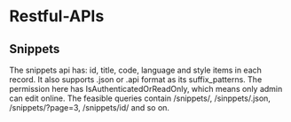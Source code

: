 # Restful-APIs

## Snippets
The snippets api has: id, title, code, language and style items in each record. It also supports .json or .api format as its suffix_patterns. The permission here has IsAuthenticatedOrReadOnly, which means only admin can edit online. The feasible queries contain /snippets/, /sinppets/.json, /snippets/?page=3, /snippets/id/ and so on.
